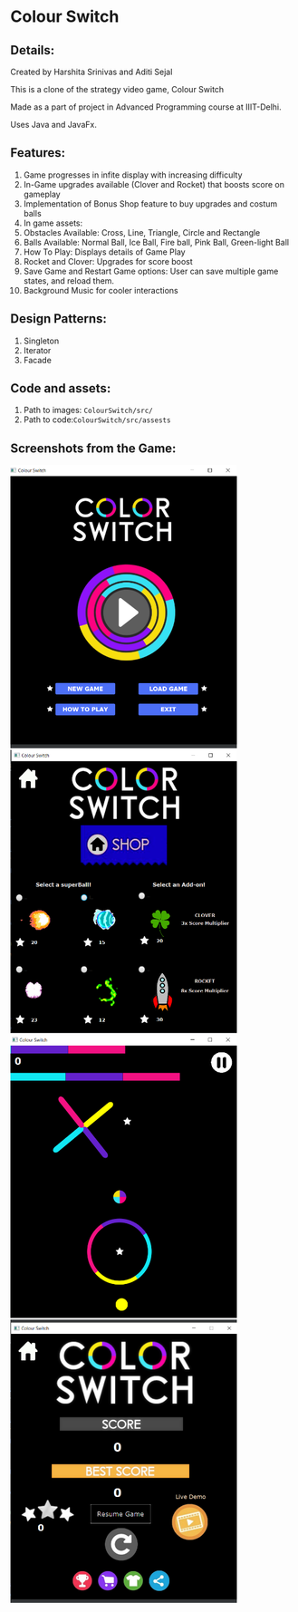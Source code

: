 # Colour Switch



## Details:
Created by Harshita Srinivas and Aditi Sejal

This is a clone of the strategy video game, Colour Switch

Made as a part of project in Advanced Programming course at IIIT-Delhi.

Uses Java and JavaFx.

## Features:
1. Game progresses in infite display with increasing difficulty
1. In-Game upgrades available (Clover and Rocket) that boosts score on gameplay
1. Implementation of Bonus Shop feature to buy upgrades and costum balls
1. In game assets:
  1. Obstacles Available: Cross, Line, Triangle, Circle and Rectangle
  1. Balls Available: Normal Ball, Ice Ball, Fire ball, Pink Ball, Green-light Ball
  1. How To Play: Displays details of Game Play
  1. Rocket and Clover: Upgrades for score boost
1. Save Game and Restart Game options: User can save multiple game states, and reload them.
1. Background Music for cooler interactions

## Design Patterns:
1. Singleton
2. Iterator
3. Facade

## Code and assets:
1. Path to images: ```ColourSwitch/src/```
1. Path to code:```ColourSwitch/src/assests```

## Screenshots from the Game:
<img src="Screenshots/finalstart.png" width="400" height="500" style="margin-right: 5px;"/>   
<img src="Screenshots/final shop.png" width="400" height="500" />
<img src="Screenshots/finalgameplay.png" width="400" height="500" />   
<img src="Screenshots/finalend.png" width="400" height="500" />
